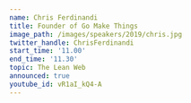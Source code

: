 ```yaml
---
name: Chris Ferdinandi
title: Founder of Go Make Things
image_path: /images/speakers/2019/chris.jpg
twitter_handle: ChrisFerdinandi
start_time: '11.00'
end_time: '11.30'
topic: The Lean Web
announced: true
youtube_id: vR1aI_kQ4-A
---
```

